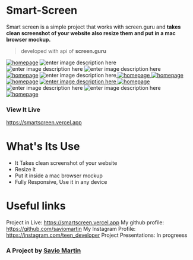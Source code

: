 # Smart-Screen
Smart screen is a simple project that works with screen.guru and **takes clean screenshot of your website also resize them and put in a mac browser mockup.**
> developed with api of **screen.guru**

 [
![homepage](https://img.shields.io/github/followers/saviomartin?style=flat)](https://github.com/saviomartin)   ![enter image description here](https://img.shields.io/github/watchers/saviomartin/smart-screen?color=0df44b) ![enter image description here](https://img.shields.io/website?color=7007B5&url=https://smartscreen.vercel.app/)  ![enter image description here](https://img.shields.io/github/repo-size/saviomartin/smart-screen?color=F62484)[ ![homepage](https://img.shields.io/badge/build-passing-brightgreen)]([https://github.com/saviomartin/smart-screen ) ![enter image description here](https://img.shields.io/github/downloads/saviomartin/smart-screen/total?color=F62484)[
![homepage](https://img.shields.io/github/stars/saviomartin/smart-screen?color=7007B5)]([https://github.com/saviomartin/smart-screen )[  ![homepage](https://img.shields.io/github/forks/saviomartin/smart-screen?color=00B2D6)]([https://github.com/saviomartin/smart-screen ) [  ![homepage](https://img.shields.io/github/issues/saviomartin/smart-screen?color=0DF44B)]([https://github.com/saviomartin/smart-screen ) [  ![enter image description here](https://img.shields.io/github/languages/code-size/saviomartin/smart-screen) ![homepage](https://img.shields.io/github/license/saviomartin/smart-screen?color=F62484)]([https://github.com/saviomartin/smart-screen) ![enter image description here](https://img.shields.io/github/last-commit/saviomartin/smart-screen?color=F62484) ![enter image description here](https://img.shields.io/github/contributors/saviomartin/smart-screen?color=7007B5) [  ![homepage](https://img.shields.io/twitter/url?style=social&url=https%3A%2F%2Fgithub.com%2Fsaviomartin%2Fsmart-screen)]([twitter](http://twitter.com/share?text=Smart%20screen%20is%20a%20simple%20project%20that%20works%20with%20screen.guru%20and%20takes%20awesome%20screenshot%20of%20your%20website%20also%20resize%20them%20and%20put%20in%20a%20mac%20browser%20mockup.&url=https://smartscreen.vercel.app&hashtags=create,found,super) ) 

### View It Live
https://smartscreen.vercel.app

# What's Its Use
+ It Takes clean screenshot of your website
+ Resize it
+ Put it inside a mac browser mockup
+ Fully Responsive, Use it in any device

# Useful links
Project in Live: https://smartscreen.vercel.app
My github profile: https://github.com/saviomartin
My Instagram Profile: https://instagram.com/teen_developer
Project Presentations: In progreess

### A Project by <a href="https://instagram.com/teen_developer">Savio Martin</a>
